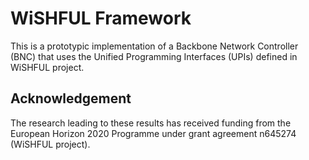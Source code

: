 WiSHFUL Framework
=================

This is a prototypic implementation of a Backbone Network Controller (BNC) that uses the Unified Programming Interfaces (UPIs) defined in WiSHFUL project. 

## Acknowledgement

The research leading to these results has received funding from the European Horizon 2020 Programme under grant agreement n645274 (WiSHFUL project).